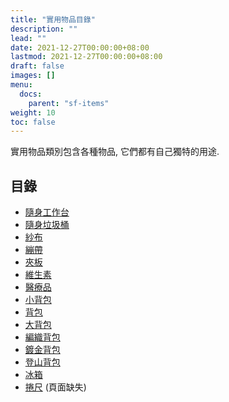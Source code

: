 ```yaml
---
title: "實用物品目錄"
description: ""
lead: ""
date: 2021-12-27T00:00:00+08:00
lastmod: 2021-12-27T00:00:00+08:00
draft: false
images: []
menu: 
  docs:
    parent: "sf-items"
weight: 10
toc: false
---
```


實用物品類別包含各種物品, 它們都有自己獨特的用途.

## 目錄

* [隨身工作台](/docs/slimefun/portable-crafter)
* [隨身垃圾桶](/docs/slimefun/portable-dustbin)
* [紗布](/docs/slimefun/medical-supplies)
* [繃帶](/docs/slimefun/medical-supplies)
* [夾板](/docs/slimefun/medical-supplies)
* [維生素](/docs/slimefun/medical-supplies)
* [醫療品](/docs/slimefun/medical-supplies)
* [小背包](/docs/slimefun/backpacks)
* [背包](/docs/slimefun/backpacks)
* [大背包](/docs/slimefun/backpacks)
* [編織背包](/docs/slimefun/backpacks)
* [鍍金背包](/docs/slimefun/backpacks)
* [登山背包](/docs/slimefun/backpacks)
* [冰箱](/docs/slimefun/cooler)
* [捲尺](/docs/slimefun/tape-measure) (頁面缺失)
